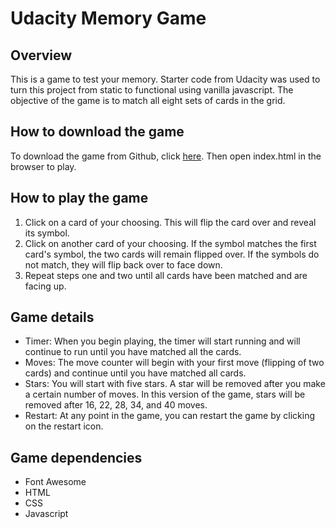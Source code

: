 # Udacity Memory Game

## Overview
This is a game to test your memory. Starter code from Udacity was used to turn this project from static to functional using vanilla javascript. The objective of the game is to match all eight sets of cards in the grid.

## How to download the game
To download the game from Github, click [here](https://github.com/ksirgey/udacity-memory-game.git). Then open index.html in the browser to play.

## How to play the game
1. Click on a card of your choosing. This will flip the card over and reveal its symbol.
2. Click on another card of your choosing. If the symbol matches the first card's symbol, the two cards will remain flipped over. If the symbols do not match, they will flip back over to face down.
3. Repeat steps one and two until all cards have been matched and are facing up.

## Game details
- Timer: When you begin playing, the timer will start running and will continue to run until you have matched all the cards.
- Moves: The move counter will begin with your first move (flipping of two cards) and continue until you have matched all cards.
- Stars: You will start with five stars. A star will be removed after you make a certain number of moves. In this version of the game, stars will be removed after 16, 22, 28, 34, and 40 moves.
- Restart: At any point in the game, you can restart the game by clicking on the restart icon.

## Game dependencies
- Font Awesome
- HTML
- CSS
- Javascript

